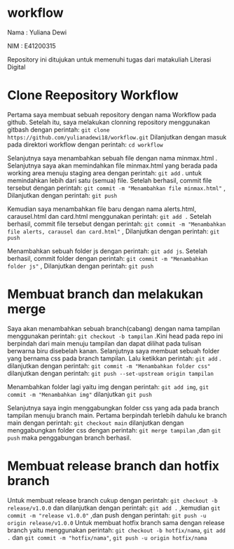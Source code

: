 # workflow
Nama : Yuliana Dewi

NIM : E41200315

Repository ini ditujukan untuk memenuhi tugas dari matakuliah Literasi Digital

# Clone Reepository Workflow
Pertama saya membuat sebuah repository dengan nama Workflow pada github. Setelah itu, saya melakukan clonning repository menggunakan gitbash dengan perintah: ```git clone https://github.com/yulianadewi18/workflow.git``` Dilanjutkan dengan masuk pada direktori workflow dengan perintah: ```cd workflow```

Selanjutnya saya menambahkan sebuah file dengan nama minmax.html . Selanjutnya saya akan memindahkan file minmax.html yang berada pada working area menuju staging area dengan perintah: ```git add``` . untuk memindahkan lebih dari satu (semua) file. Setelah berhasil, commit file tersebut dengan perintah: ```git commit -m "Menambahkan file minmax.html"``` , Dilanjutkan dengan perintah: ```git push```

Kemudian saya menambahkan file baru dengan nama alerts.html, carausel.html dan card.html menggunakan perintah: ```git add .``` Setelah berhasil, commit file tersebut dengan perintah: ```git commit -m "Menambahkan file alerts, carausel dan card.html"``` , Dilanjutkan dengan perintah: ```git push```

Menambahkan sebuah folder js dengan perintah: ```git add js```. Setelah berhasil, commit folder dengan perintah: ```git commit -m "Menambahkan folder js"``` , Dilanjutkan dengan perintah: ```git push```

# Membuat branch dan melakukan merge
Saya akan menambahkan sebuah branch(cabang) dengan nama tampilan menggunakan perintah: ```git checkout -b tampilan``` .Kini head pada repo ini berpindah dari main menuju tampilan dan dapat dilihat pada tulisan berwarna biru disebelah kanan. Selanjutnya saya membuat sebuah folder yang bernama css pada branch tampilan. Lalu ketikkan perintah: ```git add``` . dilanjutkan dengan perintah: ```git commit -m "Menambahkan folder css"``` dilanjutkan dengan perintah: ```git push --set-upstream origin tampilan```

Menambahkan folder lagi yaitu img dengan perintah: ```git add img```, ```git commit -m "Menambahkan img"``` dilanjutkan ```git push```

Selanjutnya saya ingin menggabungkan folder css yang ada pada branch tampilan menuju branch main. Pertama berpindah terlebih dahulu ke branch main dengan perintah: ```git checkout main``` dilanjutkan dengan menggabungkan folder css dengan perintah: ```git merge tampilan``` ,dan ```git push``` maka penggabungan branch berhasil.

# Membuat release branch dan hotfix branch
Untuk membuat release branch cukup dengan perintah: ```git checkout -b release/v1.0.0``` dan dilanjutkan dengan perintah: ```git add .``` ,kemudian ```git commit -m "release v1.0.0"``` ,dan push dengan perintah: ```git push -u origin release/v1.0.0``` Untuk membuat hotfix branch sama dengan release branch yaitu menggunakan perintah: ```git checkout -b hotfix/nama```, ```git add .``` dan ```git commit -m "hotfix/nama"```, ```git push -u origin hotfix/nama```
